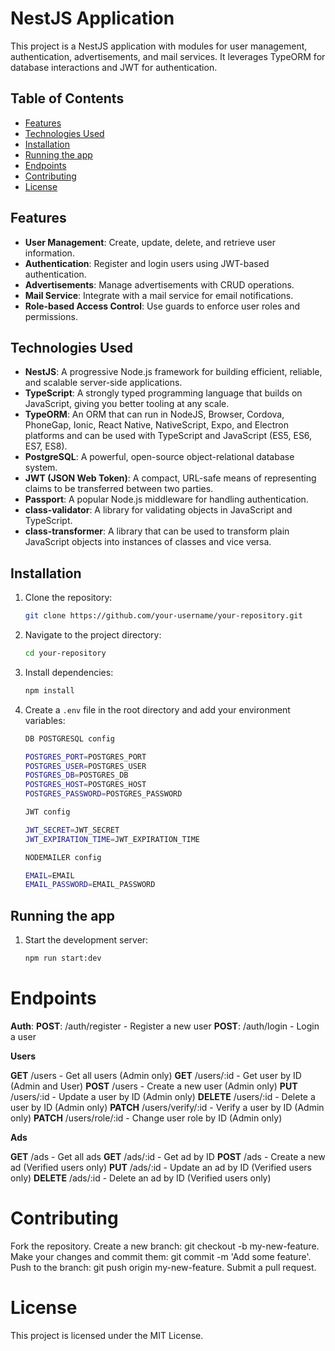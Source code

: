 # NestJS Application

This project is a NestJS application with modules for user management, authentication, advertisements, and mail services. It leverages TypeORM for database interactions and JWT for authentication.

## Table of Contents

- [Features](#features)
- [Technologies Used](#technologies-used)
- [Installation](#installation)
- [Running the app](#running-the-app)
- [Endpoints](#endpoints)
- [Contributing](#contributing)
- [License](#license)

## Features

- **User Management**: Create, update, delete, and retrieve user information.
- **Authentication**: Register and login users using JWT-based authentication.
- **Advertisements**: Manage advertisements with CRUD operations.
- **Mail Service**: Integrate with a mail service for email notifications.
- **Role-based Access Control**: Use guards to enforce user roles and permissions.

## Technologies Used

- **NestJS**: A progressive Node.js framework for building efficient, reliable, and scalable server-side applications.
- **TypeScript**: A strongly typed programming language that builds on JavaScript, giving you better tooling at any scale.
- **TypeORM**: An ORM that can run in NodeJS, Browser, Cordova, PhoneGap, Ionic, React Native, NativeScript, Expo, and Electron platforms and can be used with TypeScript and JavaScript (ES5, ES6, ES7, ES8).
- **PostgreSQL**: A powerful, open-source object-relational database system.
- **JWT (JSON Web Token)**: A compact, URL-safe means of representing claims to be transferred between two parties.
- **Passport**: A popular Node.js middleware for handling authentication.
- **class-validator**: A library for validating objects in JavaScript and TypeScript.
- **class-transformer**: A library that can be used to transform plain JavaScript objects into instances of classes and vice versa.

## Installation

1. Clone the repository:

   ```bash
   git clone https://github.com/your-username/your-repository.git
   ```

2. Navigate to the project directory:

   ```bash
   cd your-repository
   ```

3. Install dependencies:

   ```bash
   npm install
   ```

4. Create a `.env` file in the root directory and add your environment variables:

   ```bash
   DB POSTGRESQL config

   POSTGRES_PORT=POSTGRES_PORT
   POSTGRES_USER=POSTGRES_USER
   POSTGRES_DB=POSTGRES_DB
   POSTGRES_HOST=POSTGRES_HOST
   POSTGRES_PASSWORD=POSTGRES_PASSWORD

   JWT config

   JWT_SECRET=JWT_SECRET
   JWT_EXPIRATION_TIME=JWT_EXPIRATION_TIME

   NODEMAILER config

   EMAIL=EMAIL
   EMAIL_PASSWORD=EMAIL_PASSWORD
   ```

## Running the app

1. Start the development server:
   ```bash
   npm run start:dev
   ```

# Endpoints

**Auth**:
**POST**: /auth/register - Register a new user
**POST**: /auth/login - Login a user

**Users**

**GET** /users - Get all users (Admin only)
**GET** /users/:id - Get user by ID (Admin and User)
**POST** /users - Create a new user (Admin only)
**PUT** /users/:id - Update a user by ID (Admin only)
**DELETE** /users/:id - Delete a user by ID (Admin only)
**PATCH** /users/verify/:id - Verify a user by ID (Admin only)
**PATCH** /users/role/:id - Change user role by ID (Admin only)

**Ads**

**GET** /ads - Get all ads
**GET** /ads/:id - Get ad by ID
**POST** /ads - Create a new ad (Verified users only)
**PUT** /ads/:id - Update an ad by ID (Verified users only)
**DELETE** /ads/:id - Delete an ad by ID (Verified users only)

# Contributing

Fork the repository.
Create a new branch: git checkout -b my-new-feature.
Make your changes and commit them: git commit -m 'Add some feature'.
Push to the branch: git push origin my-new-feature.
Submit a pull request.

# License

This project is licensed under the MIT License.
